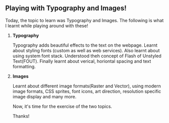 ## Playing with Typography and Images!

<p> Today, the topic to learn was Typography and Images. The following is what I learnt while playing around with these!</p>   
<ol>
<li> <b>Typography</b> <br>
<p> Typography adds beautiful effects to the text on the webpage. Learnt about styling fonts (custom as well as web services). Also learnt about using system font stack. Understood theh concept of Flash of Unstyled Text(FOUT). Finally learnt about verical, horiontal spacing and text formatting.
</p>

</li>
<li> <b>Images</b> <br>
<p> Learnt about different image formats(Raster and Vector), using modern image formats, CSS sprites, font icons, art direction, resolution specific image display and many more. 
</p>
</li>

<p>Now, it's time for the exercise of the two topics.</p>

Thanks!
